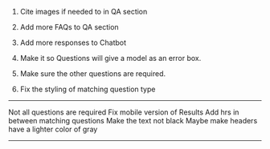 1. Cite images if needed to in QA section
2. Add more FAQs to QA section
3. Add more responses to Chatbot
4. Make it so Questions will give a model as an error box.
5. Make sure the other questions are required.

1. Fix the styling of matching question type 
   

***************************************************

Not all questions are required
Fix mobile version of Results
Add hrs in between matching questions
Make the text not black
Maybe make headers have a lighter color of gray

***************************************************